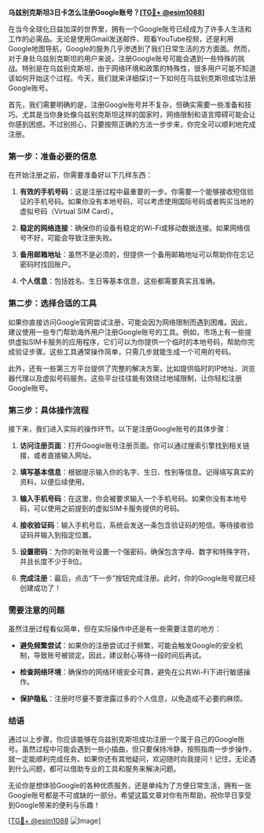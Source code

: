 **乌兹别克斯坦3日卡怎么注册Google账号？[[TG💪+ @esim1088](https://t.me/s/esim1088)]**

在当今全球化日益加深的世界里，拥有一个Google账号已经成为了许多人生活和工作的必需品。无论是使用Gmail发送邮件、观看YouTube视频，还是利用Google地图导航，Google的服务几乎渗透到了我们日常生活的方方面面。然而，对于身处乌兹别克斯坦的用户来说，注册Google账号可能会遇到一些特殊的挑战。特别是在乌兹别克斯坦，由于网络环境和政策的特殊性，很多用户可能不知道该如何开始这个过程。今天，我们就来详细探讨一下如何在乌兹别克斯坦成功注册Google账号。

首先，我们需要明确的是，注册Google账号并不复杂，但确实需要一些准备和技巧。尤其是当你身处像乌兹别克斯坦这样的国家时，网络限制和语言障碍可能会让你感到困惑。不过别担心，只要按照正确的方法一步步来，你完全可以顺利地完成注册。

### 第一步：准备必要的信息

在开始注册之前，你需要准备好以下几样东西：

1. **有效的手机号码**：这是注册过程中最重要的一步。你需要一个能够接收短信验证的手机号码。如果你没有本地号码，可以考虑使用国际号码或者购买当地的虚拟号码（Virtual SIM Card）。
   
2. **稳定的网络连接**：确保你的设备有稳定的Wi-Fi或移动数据连接。如果网络信号不好，可能会导致注册失败。

3. **备用邮箱地址**：虽然不是必须的，但提供一个备用邮箱地址可以帮助你在忘记密码时找回账户。

4. **个人信息**：包括姓名、生日等基本信息，这些都需要真实且准确。

### 第二步：选择合适的工具

如果你直接访问Google官网尝试注册，可能会因为网络限制而遇到困难。因此，建议使用一些专门帮助海外用户注册Google账号的工具。例如，市场上有一些提供虚拟SIM卡服务的应用程序，它们可以为你提供一个临时的本地号码，帮助你完成验证步骤。这些工具通常操作简单，只需几步就能生成一个可用的号码。

此外，还有一些第三方平台提供了完整的解决方案，比如提供临时的IP地址、浏览器代理以及虚拟号码服务。这些平台往往能有效绕过地域限制，让你轻松注册Google账号。

### 第三步：具体操作流程

接下来，我们进入实际的操作环节。以下是注册Google账号的具体步骤：

1. **访问注册页面**：打开Google账号注册页面。你可以通过搜索引擎找到相关链接，或者直接输入网址。

2. **填写基本信息**：根据提示输入你的名字、生日、性别等信息。记得填写真实的资料，以便后续使用。

3. **输入手机号码**：在这里，你会被要求输入一个手机号码。如果你没有本地号码，可以使用之前提到的虚拟SIM卡服务提供的号码。

4. **接收验证码**：输入手机号后，系统会发送一条包含验证码的短信。等待接收验证码并输入到指定位置。

5. **设置密码**：为你的新账号设置一个强密码，确保包含字母、数字和特殊字符，并且长度不少于8位。

6. **完成注册**：最后，点击“下一步”按钮完成注册。此时，你的Google账号就已经创建成功了！

### 需要注意的问题

虽然注册过程看似简单，但在实际操作中还是有一些需要注意的地方：

- **避免频繁尝试**：如果你的注册尝试过于频繁，可能会触发Google的安全机制，导致账号被锁定。因此，建议耐心等待一段时间后再试。
  
- **检查网络环境**：确保你的网络环境安全可靠，避免在公共Wi-Fi下进行敏感操作。

- **保护隐私**：注册时尽量不要泄露过多的个人信息，以免造成不必要的麻烦。

### 结语

通过以上步骤，你应该能够在乌兹别克斯坦成功注册一个属于自己的Google账号。虽然过程中可能会遇到一些小插曲，但只要保持冷静，按照指南一步步操作，就一定能顺利完成任务。如果你还有其他疑问，欢迎随时向我提问！记住，无论遇到什么问题，都可以借助专业的工具和服务来解决问题。

无论你是想体验Google的各种优质服务，还是单纯为了方便日常生活，拥有一张Google账号都是不可或缺的一部分。希望这篇文章对你有所帮助，祝你早日享受到Google带来的便利与乐趣！

[[TG💪+ @esim1088](https://t.me/s/esim1088) ![Image](https://i.postimg.cc/4NQfJmqS/Snipaste-2025-05-13-00-14-12.png)]